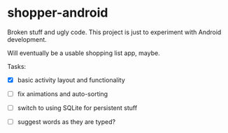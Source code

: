 # shopper-android

Broken stuff and ugly code. This project is just to experiment with Android development.

Will eventually be a usable shopping list app, maybe.

Tasks:

- [x] basic activity layout and functionality
- [ ] fix animations and auto-sorting
- [ ] switch to using SQLite for persistent stuff
- [ ] suggest words as they are typed?

